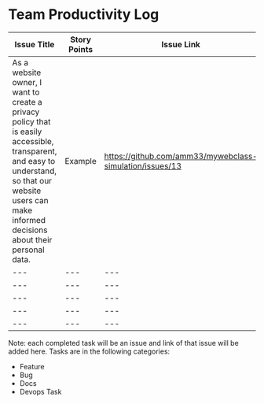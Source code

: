 # Team Productivity Log 

| Issue Title | Story Points | Issue Link | Status | Assigned To | Assigned On | Completed On | Category | Status Notes |
| --- | --- | --- | --- | --- | --- | --- | --- | --- |
| As a website owner, I want to create a privacy policy that is easily accessible, transparent, and easy to understand, so that our website users can make informed decisions about their personal data. | Example | https://github.com/amm33/mywebclass-simulation/issues/13 | Completed | Adriana Morales | 03/13 | Example | Feature | Playwright tests for feature completed (pull requests connected) |
| --- | --- | --- | --- | --- | --- | --- | --- | --- |
| --- | --- | --- | --- | --- | --- | --- | --- | --- |
| --- | --- | --- | --- | --- | --- | --- | --- | --- |
| --- | --- | --- | --- | --- | --- | --- | --- | --- |
| --- | --- | --- | --- | --- | --- | --- | --- | --- |


Note: each completed task will be an issue and link of that issue will be added here. 
Tasks are in the following categories: 
* Feature 
* Bug 
* Docs
* Devops Task
